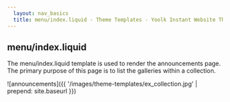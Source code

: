 ```yaml
---
  layout: nav_basics
  title: menu/index.liquid - Theme Templates - Yoolk Instant Website Themes
---
```


<h2 class="section-title">menu/index.liquid</h2>

The menu/index.liquid template is used to render the announcements page. The primary purpose of this page is to list the galleries within a collection.

![announcements]({{ '/images/theme-templates/ex_collection.jpg' | prepend: site.baseurl }})
